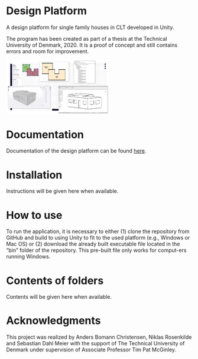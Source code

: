 # Design Platform
A design platform for single family houses in CLT developed in Unity.

The program has been created as part of a thesis at the Technical University of Denmark, 2020. It is a proof of concept and still contains errors and room for improvement.

<img align="center" src="https://raw.githubusercontent.com/deswaks/design-platform/master/Docs/Resources/Screenshot%202021-01-24%20191832.png" width="280"/>

# Documentation
Documentation of the design platform can be found <a href="https://raw.githack.com/deswaks/design-platform/master/Docs/html/index.html">here</a>.

# Installation
Instructions will be given here when available.

# How to use
To run the application, it is necessary to either (1) clone the repository from GitHub and build to using Unity to fit to the used platform (e.g., Windows or Mac OS) or (2) download the already built executable file located in the “bin” folder of the repository. This pre-built file only works for comput-ers running Windows.

# Contents of folders
Contents will be given here when available.

# Acknowledgments
This project was realized by Anders Bomann Christensen, Niklas Rosenkilde and Sebastian Dahl Meier with the support of The Technical University of Denmark under supervision of Associate Professor Tim Pat McGinley.
